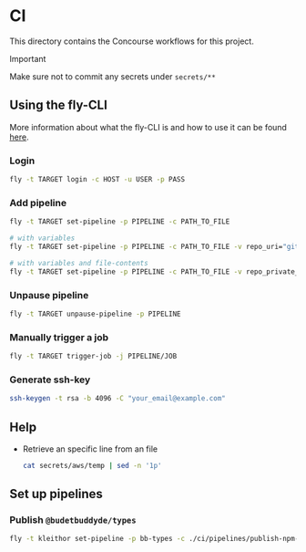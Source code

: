 # CI

This directory contains the Concourse workflows for this project.

> [!IMPORTANT]
> Make sure not to commit any secrets under `secrets/**`

## Using the fly-CLI

More information about what the fly-CLI is and how to use it can be found [here](https://concourse-ci.org/fly.html).

### Login

```bash
fly -t TARGET login -c HOST -u USER -p PASS
```

### Add pipeline

```bash
fly -t TARGET set-pipeline -p PIPELINE -c PATH_TO_FILE

# with variables
fly -t TARGET set-pipeline -p PIPELINE -c PATH_TO_FILE -v repo_uri="git@github.com:kleithor/ci.git"

# with variables and file-contents
fly -t TARGET set-pipeline -p PIPELINE -c PATH_TO_FILE -v repo_private_key="$(cat ./secrets/github/id_rsa)"
```

### Unpause pipeline

```bash
fly -t TARGET unpause-pipeline -p PIPELINE
```

### Manually trigger a job

```bash
fly -t TARGET trigger-job -j PIPELINE/JOB
```

### Generate ssh-key

```bash
ssh-keygen -t rsa -b 4096 -C "your_email@example.com"
```

## Help

- Retrieve an specific line from an file

  ```bash
  cat secrets/aws/temp | sed -n '1p'
  ```

## Set up pipelines

### Publish `@budetbuddyde/types`

```bash
fly -t kleithor set-pipeline -p bb-types -c ./ci/pipelines/publish-npm-package.pipeline.yml -v repo_uri="git@github.com:budgetbuddyde/budgetbuddyde.git" -v repo_private_key="$(cat ./ci/secrets/github/id_rsa)" -v repo_path="packages/types" -v version_bucket="$(cat ./ci/secrets/aws/bucket.txt | sed -n '3p')" -v service="pck_types" -v version_bucket_region="$(cat ./ci/secrets/aws/bucket.txt | sed -n '4p')" -v version_bucket_access_key="$(cat ./ci/secrets/aws/bucket.txt | sed -n '1p')" -v version_bucket_secret="$(cat ./ci/secrets/aws/bucket.txt | sed -n '2p')" -v npm_token="$(cat ./ci/secrets/npmjs/npm_token)"
```
